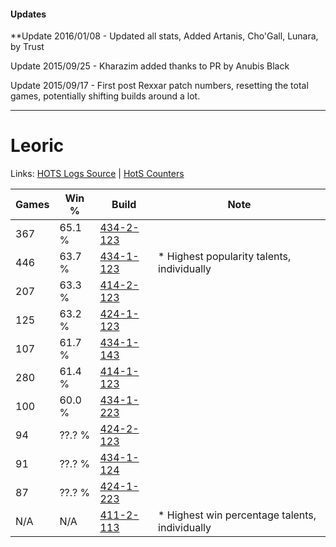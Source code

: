 #### Updates
**Update 2016/01/08 - Updated all stats, Added Artanis, Cho'Gall, Lunara, by Trust

Update 2015/09/25 - Kharazim added thanks to PR by Anubis Black

Update 2015/09/17 - First post Rexxar patch numbers, resetting the total games, potentially shifting builds around a lot.

***

# Leoric

Links: [HOTS Logs Source](https://www.hotslogs.com/Sitewide/HeroDetails?Hero=Leoric) | [HotS Counters](http://hotscounters.com/#/hero/Leoric)

Games  | Win %  | Build     | Note
-----  | -----  | -----     | ----
367    | 65.1 % | [434-2-123](http://www.heroesfire.com/hots/talent-calculator/leoric#sjVh) | 
446    | 63.7 % | [434-1-123](http://www.heroesfire.com/hots/talent-calculator/leoric#sjG3) | * Highest popularity talents, individually
207    | 63.3 % | [414-2-123](http://www.heroesfire.com/hots/talent-calculator/leoric#rygh) | 
125    | 63.2 % | [424-1-123](http://www.heroesfire.com/hots/talent-calculator/leoric#sKrZ) | 
107    | 61.7 % | [434-1-143](http://www.heroesfire.com/hots/talent-calculator/leoric#sjGN) | 
280    | 61.4 % | [414-1-123](http://www.heroesfire.com/hots/talent-calculator/leoric#ryR3) | 
100    | 60.0 % | [434-1-223](http://www.heroesfire.com/hots/talent-calculator/leoric#sjHd) | 
94     | ??.? % | [424-2-123](http://www.heroesfire.com/hots/talent-calculator/leoric#sL5B) | 
91     | ??.? % | [434-1-124](http://www.heroesfire.com/hots/talent-calculator/leoric#sjG4) | 
87     | ??.? % | [424-1-223](http://www.heroesfire.com/hots/talent-calculator/leoric#sKt7) | 
N/A    | N/A    | [411-2-113](http://www.heroesfire.com/hots/talent-calculator/leoric#rrLn) | * Highest win percentage talents, individually
